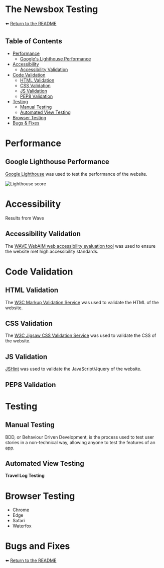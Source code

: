 # The Newsbox Testing

:arrow_left: [Return to the README](README.md)

## Table of Contents

- [Performance](#performance)
  - [Google's Lighthouse Performance](#googles-lighthouse-performance)
- [Accessibility](#accessibility)
  - [Accessibility Validation](#accessibility-validation)
- [Code Validation](#code-validation)
  - [HTML Validation](#html-validation)
  - [CSS Validation](#css-validation)
  - [JS Validation](#js-validation)
  - [PEP8 Validation](#pep8-validation)
- [Testing](#testing)
  - [Manual Testing](#manual-testing-bdd)
  - [Automated View Testing](#automated-view-testing)
- [Browser Testing](#browser-testing)
- [Bugs & Fixes](#bugs-and-fixes)

# Performance

## Google Lighthouse Performance

[Google Lighthouse](#) was used to test the performance of the website.

![Lighthouse score](#)

# Accessibility

Results from Wave

## Accessibility Validation

The [WAVE WebAIM web accessibility evaluation tool](https://wave.webaim.org/) was used to ensure the website met high accessibility standards.

# Code Validation

## HTML Validation

The [W3C Markup Validation Service](https://validator.w3.org/) was used to validate the HTML of the website.

## CSS Validation

The [W3C Jigsaw CSS Validation Service](https://jigsaw.w3.org/css-validator/) was used to validate the CSS of the website.

## JS Validation

[JSHint](https://jshint.com/) was used to validate the JavaScript/Jquery of the website.

## PEP8 Validation

# Testing

## Manual Testing

BDD, or Behaviour Driven Development, is the process used to test user stories in a non-technical way, allowing anyone to test the features of an app.

## Automated View Testing

**Travel Log Testing**

# Browser Testing

- Chrome
- Edge
- Safari
- Waterfox

# Bugs and Fixes

:arrow_left: [Return to the README](README.md)
